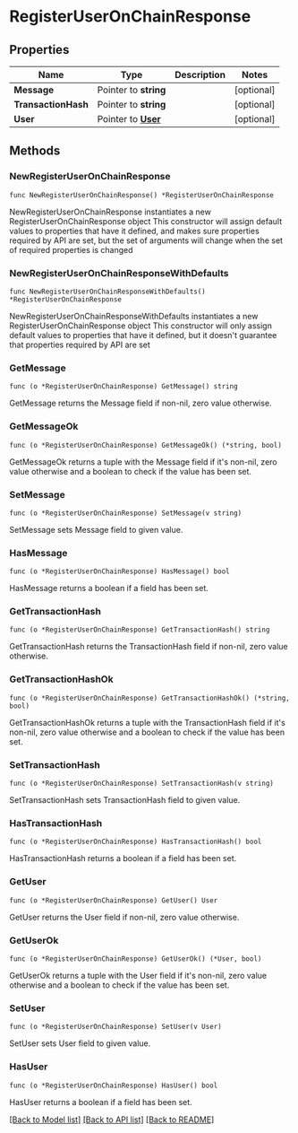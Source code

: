 # RegisterUserOnChainResponse

## Properties

Name | Type | Description | Notes
------------ | ------------- | ------------- | -------------
**Message** | Pointer to **string** |  | [optional] 
**TransactionHash** | Pointer to **string** |  | [optional] 
**User** | Pointer to [**User**](User.md) |  | [optional] 

## Methods

### NewRegisterUserOnChainResponse

`func NewRegisterUserOnChainResponse() *RegisterUserOnChainResponse`

NewRegisterUserOnChainResponse instantiates a new RegisterUserOnChainResponse object
This constructor will assign default values to properties that have it defined,
and makes sure properties required by API are set, but the set of arguments
will change when the set of required properties is changed

### NewRegisterUserOnChainResponseWithDefaults

`func NewRegisterUserOnChainResponseWithDefaults() *RegisterUserOnChainResponse`

NewRegisterUserOnChainResponseWithDefaults instantiates a new RegisterUserOnChainResponse object
This constructor will only assign default values to properties that have it defined,
but it doesn't guarantee that properties required by API are set

### GetMessage

`func (o *RegisterUserOnChainResponse) GetMessage() string`

GetMessage returns the Message field if non-nil, zero value otherwise.

### GetMessageOk

`func (o *RegisterUserOnChainResponse) GetMessageOk() (*string, bool)`

GetMessageOk returns a tuple with the Message field if it's non-nil, zero value otherwise
and a boolean to check if the value has been set.

### SetMessage

`func (o *RegisterUserOnChainResponse) SetMessage(v string)`

SetMessage sets Message field to given value.

### HasMessage

`func (o *RegisterUserOnChainResponse) HasMessage() bool`

HasMessage returns a boolean if a field has been set.

### GetTransactionHash

`func (o *RegisterUserOnChainResponse) GetTransactionHash() string`

GetTransactionHash returns the TransactionHash field if non-nil, zero value otherwise.

### GetTransactionHashOk

`func (o *RegisterUserOnChainResponse) GetTransactionHashOk() (*string, bool)`

GetTransactionHashOk returns a tuple with the TransactionHash field if it's non-nil, zero value otherwise
and a boolean to check if the value has been set.

### SetTransactionHash

`func (o *RegisterUserOnChainResponse) SetTransactionHash(v string)`

SetTransactionHash sets TransactionHash field to given value.

### HasTransactionHash

`func (o *RegisterUserOnChainResponse) HasTransactionHash() bool`

HasTransactionHash returns a boolean if a field has been set.

### GetUser

`func (o *RegisterUserOnChainResponse) GetUser() User`

GetUser returns the User field if non-nil, zero value otherwise.

### GetUserOk

`func (o *RegisterUserOnChainResponse) GetUserOk() (*User, bool)`

GetUserOk returns a tuple with the User field if it's non-nil, zero value otherwise
and a boolean to check if the value has been set.

### SetUser

`func (o *RegisterUserOnChainResponse) SetUser(v User)`

SetUser sets User field to given value.

### HasUser

`func (o *RegisterUserOnChainResponse) HasUser() bool`

HasUser returns a boolean if a field has been set.


[[Back to Model list]](../README.md#documentation-for-models) [[Back to API list]](../README.md#documentation-for-api-endpoints) [[Back to README]](../README.md)


